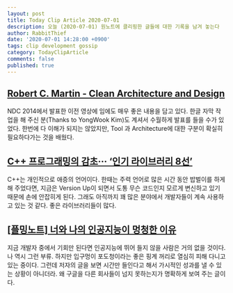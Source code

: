 ```yaml
---
layout: post
title: Today Clip Article 2020-07-01
description: 오늘 (2020-07-01) 원노트에 클리핑한 글들에 대한 기록을 남겨 놓는다
author: RabbitThief
date: '2020-07-01 14:28:00 +0900'
tags: clip development gossip
category: TodayClipArticle
comments: false
published: true
---
```




## [Robert C. Martin - Clean Architecture and Design](https://amara.org/ko/videos/0AtjY87egE3m/ko/796487/)

NDC 2014에서 발표한 이전 영상에 임에도 매우 좋은 내용을 담고 있다.  한글 자막 작업을 해 주신 분(Thanks to YongWook Kim)도 계셔서 수월하게 발표를 들을 수가 있었다.  한번에 다 이해가 되지는 않았지만, Tool 과 Architecture에 대한 구분이 확실히 필요하다가는 것을 배웠다.



## [C++ 프로그래밍의 감초··· ‘인기 라이브러리 8선’](http://www.ciokorea.com/print/158051)

C++는 개인적으로 애증의 언어이다.  한때는 주력 언어로 많은 시간 동안 밥벌이를 하게 해 주었다면, 지금은 Version Up이 되면서 도통 무슨 코드인지 모르게 변신하고 있기 때문에 손에 안잡히게 된다.  그래도 아직까지 꽤 많은 분야에서 개발자들이 계속 사용하고 있는 것 같다.  좋은 라이브러리들이 많다.



## [[플밍노트] 너와 나의 인공지능이 멍청한 이유](http://www.jiniya.net/ng/2020/07/deep-learning-101/)

지금 개발자 중에서 기회만 된다면 인공지능에 뛰어 들지 않을 사람은 거의 없을 것이다.  나 역시 그런 부류.  하지만 입구멍이 포도청이라는 좋은 핑계 꺼리로 열심히 피해 다니고 있는 중이다.  그런데 저자의 글을 보면 시간만 들인다고 해서 가시적인 성과를 낼 수 있는 상황이 아니더라.  왜 구글을 다른 회사들이 넘지 못하는지가 명확하게 보여 주는 글이다. 



